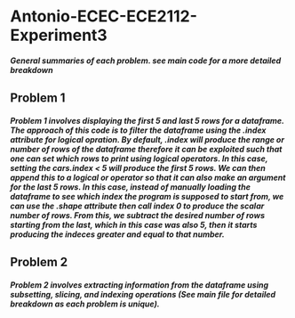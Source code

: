 # Antonio-ECEC-ECE2112-Experiment3
##### General summaries of each problem. see main code for a more detailed breakdown
## Problem 1
##### Problem 1 involves displaying the first 5 and last 5 rows for a dataframe. The approach of this code is to filter the dataframe using the .index attribute for logical opration. By default, .index will produce the range or number of rows of the dataframe therefore it can be exploited such that one can set which rows to print using logical operators. In this case, setting the cars.index < 5 will produce the first 5 rows. We can then append this to a logical or operator so that it can also make an argument for the last 5 rows. In this case, instead of manually loading the dataframe to see which index the program is supposed to start from, we can use the .shape attribute then call index 0 to produce the scalar number of rows. From this, we subtract the desired number of rows starting from the last, which in this case was also 5, then it starts producing the indeces greater and equal to that number.

## Problem 2
##### Problem 2 involves extracting information from the dataframe using subsetting, slicing, and indexing operations (See main file for detailed breakdown as each problem is unique).

